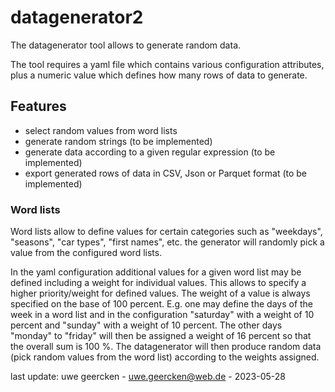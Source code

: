 # datagenerator2
The datagenerator tool allows to generate random data.

The tool requires a yaml file which contains various configuration attributes,
plus a numeric value which defines how many rows of data to generate.

## Features
- select random values from word lists
- generate random strings (to be implemented)
- generate data according to a given regular expression (to be implemented)
- export generated rows of data in CSV, Json or Parquet format (to be implemented)
### Word lists
Word lists allow to define values for certain categories such as "weekdays", "seasons", "car types",
"first names", etc. the generator will randomly pick a value from the configured word lists.

In the yaml configuration additional values for a given word list may be defined including a weight for individual values.
This allows to specify a higher priority/weight for defined values. The weight of a value is always specified on the base of 100 percent. 
E.g. one may define the days of the week in a word list and in the configuration "saturday" with a weight of 10 percent and 
"sunday" with a weight of 10 percent. The other days "monday" to "friday" will then be assigned a weight of 16 percent so that the overall sum is 100 %.
The datagenerator will then produce random data (pick random values from the word list) according to the weights assigned.




last update: uwe geercken - uwe.geercken@web.de - 2023-05-28
